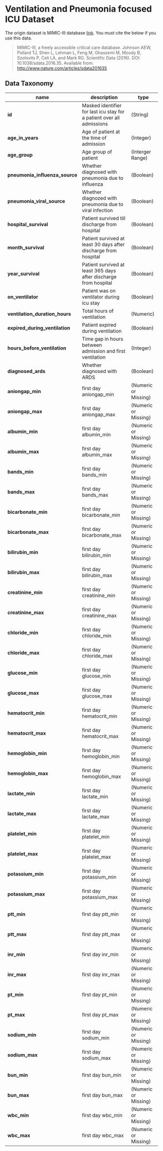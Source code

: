 # Ventilation and Pneumonia focused ICU Dataset

The origin dataset is MIMIC-III database [link](https://mimic.physionet.org/). You must cite the below if you use this data.

> MIMIC-III, a freely accessible critical care database. Johnson AEW, Pollard TJ, Shen L, Lehman L, Feng M, Ghassemi M, Moody B, Szolovits P, Celi LA, and Mark RG. Scientific Data (2016). DOI: 10.1038/sdata.2016.35. Available from: http://www.nature.com/articles/sdata201635

## Data Taxonomy

name | description | type
--- | --- | ---
**id** | Masked identifier for last icu stay for a patient over all admissions | (String) 
**age_in_years** | Age of patient at the time of admission | (Integer) 
**age_group** | Age group of patient | (Interger Range)
**pneumonia_influenza_source** | Whether diagnosed with pneumonia due to influenza | (Boolean)
**pneumonia_viral_source** | Whether diagnozed with pneumonia due to viral infection | (Boolean)
**hospital_survival** | Patient survived till discharge from hospital | (Boolean)
**month_survival** | Patient survived at least 30 days after discharge from hospital | (Boolean)
**year_survival** | Patient survived at least 365 days after discharge from hospital | (Boolean)
**on_ventilator** | Patient was on ventilator during icu stay | (Boolean)
**ventilation_duration_hours** | Total hours of ventilation | (Numeric)
**expired_during_ventilation** | Patient expired during ventilation | (Boolean)
**hours_before_ventilation** | Time gap in hours between admission and first ventilation | (Integer)
**diagnosed_ards** | Whether diagnosed with ARDS | (Boolean)
**aniongap_min** | first day aniongap_min | (Numeric or Missing)
**aniongap_max** | first day aniongap_max | (Numeric or Missing)
**albumin_min** | first day albumin_min | (Numeric or Missing)
**albumin_max** | first day albumin_max | (Numeric or Missing)
**bands_min** | first day bands_min | (Numeric or Missing)
**bands_max** | first day bands_max | (Numeric or Missing)
**bicarbonate_min** | first day bicarbonate_min | (Numeric or Missing)
**bicarbonate_max** | first day bicarbonate_max | (Numeric or Missing)
**bilirubin_min** | first day bilirubin_min | (Numeric or Missing)
**bilirubin_max** | first day bilirubin_max | (Numeric or Missing)
**creatinine_min** | first day creatinine_min | (Numeric or Missing)
**creatinine_max** | first day creatinine_max | (Numeric or Missing)
**chloride_min** | first day chloride_min | (Numeric or Missing)
**chloride_max** | first day chloride_max | (Numeric or Missing)
**glucose_min** | first day glucose_min | (Numeric or Missing)
**glucose_max** | first day glucose_max | (Numeric or Missing)
**hematocrit_min** | first day hematocrit_min | (Numeric or Missing)
**hematocrit_max** | first day hematocrit_max | (Numeric or Missing)
**hemoglobin_min** | first day hemoglobin_min | (Numeric or Missing)
**hemoglobin_max** | first day hemoglobin_max | (Numeric or Missing)
**lactate_min** | first day lactate_min | (Numeric or Missing)
**lactate_max** | first day lactate_max | (Numeric or Missing)
**platelet_min** | first day platelet_min | (Numeric or Missing)
**platelet_max** | first day platelet_max | (Numeric or Missing)
**potassium_min** | first day potassium_min | (Numeric or Missing)
**potassium_max** | first day potassium_max | (Numeric or Missing)
**ptt_min** | first day ptt_min | (Numeric or Missing)
**ptt_max** | first day ptt_max | (Numeric or Missing)
**inr_min** | first day inr_min | (Numeric or Missing)
**inr_max** | first day inr_max | (Numeric or Missing)
**pt_min** | first day pt_min | (Numeric or Missing)
**pt_max** | first day pt_max | (Numeric or Missing)
**sodium_min** | first day sodium_min | (Numeric or Missing)
**sodium_max** | first day sodium_max | (Numeric or Missing)
**bun_min** | first day bun_min | (Numeric or Missing)
**bun_max** | first day bun_max | (Numeric or Missing)
**wbc_min** | first day wbc_min | (Numeric or Missing)
**wbc_max** | first day wbc_max | (Numeric or Missing)

